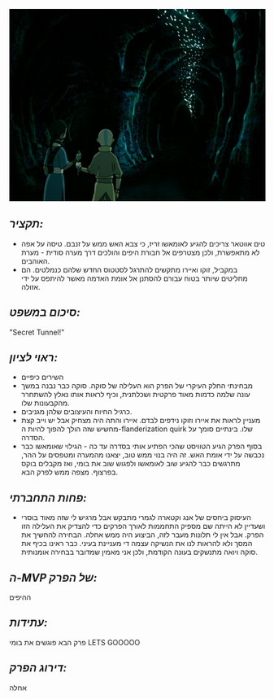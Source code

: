 ![](images/202.png "202")
## *תקציר:*
- טים אווטאר צריכים להגיע לאומאשו זריז, כי צבא האש ממש על זנבם. טיסה על אפה לא מתאפשרת, ולכן מצטרפים אל חבורת היפים והולכים דרך מערה סודית - מערת האוהבים.
- במקביל, זוקו ואיירו מתקשים להתרגל לסטטוס החדש שלהם כנמלטים. הם מחליטים שיותר בטוח עבורם להסתנן אל אומת האדמה מאשר להיתפס על ידי אזולה.

## *סיכום במשפט:*  
"Secret Tunnel!"

## *ראוי לציון:*  
- השירים כיפיים
- מבחינתי החלק העיקרי של הפרק הוא העלילה של סוקה. סוקה כבר נבנה במשך עונה שלמה כדמות מאוד פרקטית ושכלתנית, וכיף לראות אותו נאלץ להשתחרר מהקבעונות שלו.
- כרגיל החיוח והעיצובים שלהן מגניבים.
- מעניין לראות את איירו וזוקו נידפים לבדם. איירו והתה היה מצחיק אבל יש וייב קצת מחשיש שזה הולך להפוך להיות ה-flanderization quirk שלו. בינתיים סומך על הסדרה.
- בסוף הפרק הגיע הטוויסט שהכי הפתיע אותי בסדרה עד כה - הגילוי שאומאשו כבר נכבשה על ידי אומת האש. זה היה בנוי ממש טוב, יצאנו מהמערה ומטפסים על ההר, מתרגשים כבר להגיע שוב לאומאשו ולפגוש שוב את בומי, ואז מקבלים בוקס בפרצוף. מצפה ממש לפרק הבא.

## *פחות התחברתי:*
- העיסוק ביחסים של אנג וקטארה לגמרי מתבקש אבל מרגיש לי שזה מאוד בוסרי ושעדיין לא הייתה שם מספיק התחממות לאורך הפרקים כדי להצדיק את העלילה הזו הפרק. אבל אין לי תלונות מעבר לזה, הביצוע היה ממש אחלה. הבחירה להחשיך את המסך ולא להראות לנו את הנשיקה עצמה די מעניינת בעיני. כבר ראינו בכיף את סוקה ויואה מתנשקים בעונה הקודמת, ולכן אני מאמין שמדובר בבחירה אומנותית.

## *ה-MVP של הפרק:*  
ההיפים

## *עתידות:*
פרק הבא פוגשים את בומי LETS GOOOOO

## *דירוג הפרק:*  
אחלה

